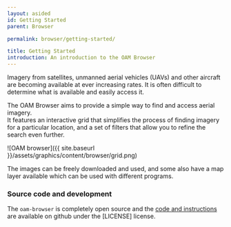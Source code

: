 ```yaml
---
layout: asided
id: Getting Started
parent: Browser

permalink: browser/getting-started/

title: Getting Started
introduction: An introduction to the OAM Browser
---
```


Imagery from satellites, unmanned aerial vehicles (UAVs) and other aircraft are becoming available at ever increasing rates. It is often difficult to determine what is available and easily access it.

The OAM Browser aims to provide a simple way to find and access aerial imagery.  
It features an interactive grid that simplifies the process of finding imagery for a particular location, and a set of filters that allow you to refine the search even further.

![OAM browser]({{ site.baseurl }}/assets/graphics/content/browser/grid.png)

The images can be freely downloaded and used, and some also have a map layer available which can be used with different programs.

### Source code and development
The `oam-browser` is completely open source and the [code and instructions](https://github.com/hotosm/oam-browser) are available on github under the [LICENSE] license.
